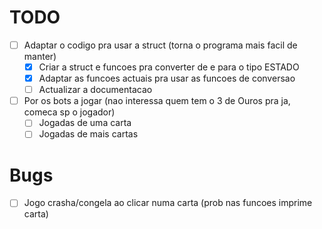 # TODO
-[ ] Adaptar o codigo pra usar a struct (torna o programa mais facil de manter)
    -[X] Criar a struct e funcoes pra converter de e para o tipo ESTADO
    -[X] Adaptar as funcoes actuais pra usar as funcoes de conversao
    -[ ] Actualizar a documentacao
-[ ] Por os bots a jogar (nao interessa quem tem o 3 de Ouros pra ja, comeca sp o jogador)
    -[ ] Jogadas de uma carta
    -[ ] Jogadas de mais cartas

# Bugs
-[ ] Jogo crasha/congela ao clicar numa carta (prob nas funcoes imprime carta)
